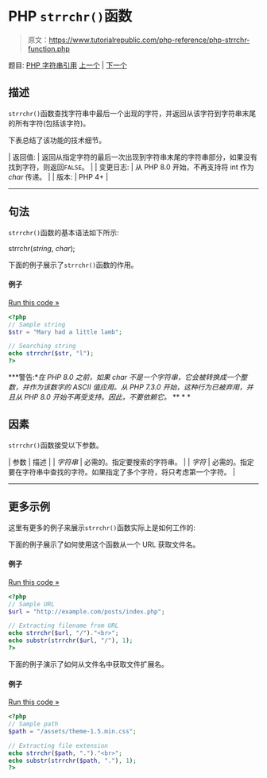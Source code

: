 # PHP `strrchr()`函数

> 原文：<https://www.tutorialrepublic.com/php-reference/php-strrchr-function.php>

题目: [PHP 字符串引用](php-string-functions.php) [上一个](php-strpos-function.php) | [下一个](php-strrev-function.php)

## 描述

`strrchr()`函数查找字符串中最后一个出现的字符，并返回从该字符到字符串末尾的所有字符(包括该字符)。

下表总结了该功能的技术细节。

| 返回值: | 返回从指定字符的最后一次出现到字符串末尾的字符串部分，如果没有找到字符，则返回`FALSE`。 |
| 变更日志: | 从 PHP 8.0 开始，不再支持将 int 作为 *char* 传递。 |
| 版本: | PHP 4+ |

* * *

## 句法

`strrchr()`函数的基本语法如下所示:

strrchr(*string*, *char*);

下面的例子展示了`strrchr()`函数的作用。

#### 例子

[Run this code »](../codelab.php?topic=php&file=find-the-last-occurrence-of-a-character-in-a-string "Run this code to view the output")

```php
<?php
// Sample string
$str = "Mary had a little lamb";

// Searching string
echo strrchr($str, "l");
?>
```

 ***警告:**在 PHP 8.0 之前，如果 *char* 不是一个字符串，它会被转换成一个整数，并作为该数字的 ASCII 值应用。从 PHP 7.3.0 开始，这种行为已被弃用，并且从 PHP 8.0 开始不再受支持。因此，不要依赖它。*  ** * *

## 因素

`strrchr()`函数接受以下参数。

| 参数 | 描述 |
| *字符串* | 必需的。指定要搜索的字符串。 |
| *字符* | 必需的。指定要在字符串中查找的字符。如果指定了多个字符，将只考虑第一个字符。 |

* * *

## 更多示例

这里有更多的例子来展示`strrchr()`函数实际上是如何工作的:

下面的例子展示了如何使用这个函数从一个 URL 获取文件名。

#### 例子

[Run this code »](../codelab.php?topic=php&file=get-filename-from-a-url-using-strrchr "Run this code to view the output")

```php
<?php
// Sample URL
$url = "http://example.com/posts/index.php";

// Extracting filename from URL
echo strrchr($url, "/")."<br>";
echo substr(strrchr($url, "/"), 1);
?>
```

下面的例子演示了如何从文件名中获取文件扩展名。

#### 例子

[Run this code »](../codelab.php?topic=php&file=get-file-extension-from-a-filename-using-strrchr "Run this code to view the output")

```php
<?php
// Sample path
$path = "/assets/theme-1.5.min.css";

// Extracting file extension
echo strrchr($path, ".")."<br>";
echo substr(strrchr($path, "."), 1);
?>
```

